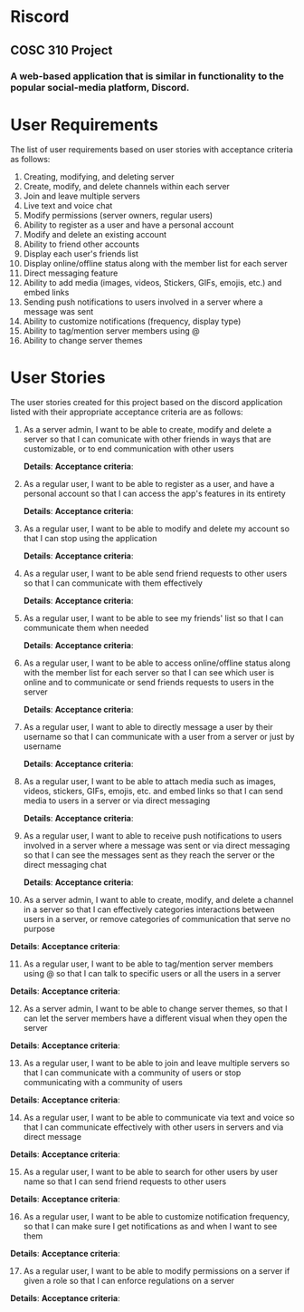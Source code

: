 # Riscord


## COSC 310 Project
### A web-based application that is similar in functionality to the popular social-media platform, Discord.


# User Requirements
The list of user requirements based on user stories with acceptance criteria as follows:
1. Creating, modifying, and deleting server
2. Create, modify, and delete channels within each server
3. Join and leave multiple servers
4. Live text and voice chat
5. Modify permissions (server owners, regular users)
6. Ability to register as a user and have a personal account
7. Modify and delete an existing account
8. Ability to friend other accounts
9. Display each user's friends list
10. Display online/offline status along with the member list for each server
11. Direct messaging feature
12. Ability to add media (images, videos, Stickers, GIFs, emojis, etc.) and embed links
13. Sending push notifications to users involved in a server where a message was sent
14. Ability to customize notifications (frequency, display type)
15. Ability to tag/mention server members using @
16. Ability to change server themes


# User Stories
The user stories created for this project based on the discord application listed with their appropriate acceptance criteria are as follows:
1. As a server admin, I want to be able to create, modify and delete a server so that I can comunicate with other friends in ways that are customizable, or to end communication with other users

   **Details**:
   **Acceptance criteria**:

2. As a regular user, I want to be able to register as a user, and have a personal account so that I can access the app's features in its entirety

   **Details**:
   **Acceptance criteria**:

3. As a regular user, I want to be able to modify and delete my account so that I can stop using the application

   **Details**:
   **Acceptance criteria**:

4. As a regular user, I want to be able send friend requests to other users so that I can communicate with them effectively

   **Details**:
   **Acceptance criteria**:

5. As a regular user, I want to be able to see my friends' list so that I can communicate them when needed

   **Details**:
   **Acceptance criteria**:

6. As a regular user, I want to be able to access online/offline status along with the member list for each server so that I can see which user is online and to communicate or send friends requests to users in the server

   **Details**:
   **Acceptance criteria**:

7. As a regular user, I want to able to directly message a user by their username so that I can communicate with a user from a server or just by username

   **Details**:
   **Acceptance criteria**:

8. As a regular user, I want to be able to attach media such as images, videos, stickers, GIFs, emojis, etc. and embed links so that I can send media to users in a server or via direct messaging

   **Details**:
   **Acceptance criteria**:

9. As a regular user, I want to able to receive push notifications to users involved in a server where a message was sent or via direct messaging so that I can see the messages sent as they reach the server or the direct messaging chat

   **Details**:
   **Acceptance criteria**:

10. As a server admin, I want to able to create, modify, and delete a channel in a server so that I can effectively categories interactions between users in a server, or remove categories of communication that serve no purpose

   **Details**:
   **Acceptance criteria**:

11. As a regular user, I want to be able to tag/mention server members using @ so that I can talk to specific users or all the users in a server

   **Details**:
   **Acceptance criteria**:

12. As a server admin, I want to be able to change server themes, so that I can let the server members have a different visual when they open the server

   **Details**:
   **Acceptance criteria**:

13. As a regular user, I want to be able to join and leave multiple servers so that I can communicate with a community of users or stop communicating with a community of users

   **Details**:
   **Acceptance criteria**:

14. As a regular user, I want to be able to communicate via text and voice so that I can communicate effectively with other users in servers and via direct message

   **Details**:
   **Acceptance criteria**:

15. As a regular user, I want to be able to search for other users by user name so that I can send friend requests to other users

   **Details**:
   **Acceptance criteria**:

16. As a regular user, I want to be able to customize notification frequency, so that I can make sure I get notifications as and when I want to see them

   **Details**:
   **Acceptance criteria**:

17. As a regular user, I want to be able to modify permissions on a server if given a role so that I can enforce regulations on a server

   **Details**:
   **Acceptance criteria**:
